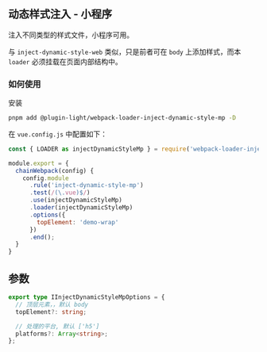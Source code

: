 ## 动态样式注入 - 小程序

注入不同类型的样式文件，小程序可用。

与 `inject-dynamic-style-web` 类似，只是前者可在 `body` 上添加样式，而本 `loader` 必须挂载在页面内部结构中。

### 如何使用

安装

```bash
pnpm add @plugin-light/webpack-loader-inject-dynamic-style-mp -D
```

在 `vue.config.js` 中配置如下：

```js
const { LOADER as injectDynamicStyleMp } = require('webpack-loader-inject-dynamic-style-mp')';

module.export = {
  chainWebpack(config) {
    config.module
      .rule('inject-dynamic-style-mp')
      .test(/(\.vue)$/)
      .use(injectDynamicStyleMp) 
      .loader(injectDynamicStyleMp)
      .options({
        topElement: 'demo-wrap'
      })
      .end();
  }
}
```

## 参数

```ts
export type IInjectDynamicStyleMpOptions = {
  // 顶层元素，，默认 body
  topElement?: string;

  // 处理的平台, 默认 ['h5']
  platforms?: Array<string>;
};
```
